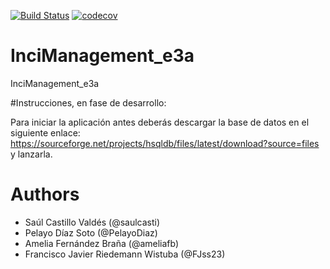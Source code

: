 [![Build Status](https://travis-ci.org/Arquisoft/InciManager_e3a.svg?branch=master)](https://travis-ci.org/Arquisoft/InciManager_e3a)
[![codecov](https://codecov.io/gh/Arquisoft/InciManager_e3a/branch/master/graph/badge.svg)](https://codecov.io/gh/Arquisoft/InciManager_e3a)


# InciManagement_e3a
InciManagement_e3a

#Instrucciones, en fase de desarrollo:

Para iniciar la aplicación antes deberás descargar la base de datos en el siguiente enlace: https://sourceforge.net/projects/hsqldb/files/latest/download?source=files 
y lanzarla.

# Authors
- Saúl Castillo Valdés (@saulcasti)
- Pelayo Díaz Soto (@PelayoDiaz)
- Amelia Fernández Braña (@ameliafb)
- Francisco Javier Riedemann Wistuba (@FJss23)

